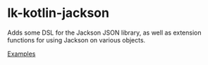 # lk-kotlin-jackson

Adds some DSL for the Jackson JSON library, as well as extension functions for using Jackson on various objects.

[Examples](src/test/kotlin/lk/kotlin/jackson/example)